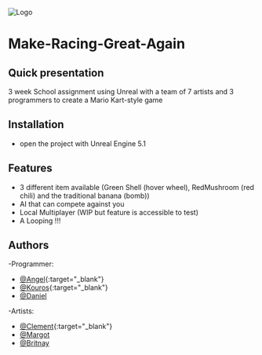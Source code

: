 

![Logo](TitleScreen.png)


# Make-Racing-Great-Again

## Quick presentation
3 week School assignment using Unreal with a team of 7 artists and 3 programmers to create a Mario Kart-style game



## Installation

- open the project with Unreal Engine 5.1

## Features

- 3 different item available (Green Shell (hover wheel), RedMushroom (red chili) and the traditional banana (bomb))
- AI that can compete against you
- Local Multiplayer (WIP but feature is accessible to test)
- A Looping !!!
    


## Authors
-Programmer:
- [@Angel](https://github.com/Angel-2180){:target="_blank"}
- [@Kouros](https://github.com/Kouros26){:target="_blank"}
- [@Daniel]()
  
-Artists:
- [@Clement](https://clement-regazzoni.fr){:target="_blank"}
- [@Margot]()
- [@Britnay]()